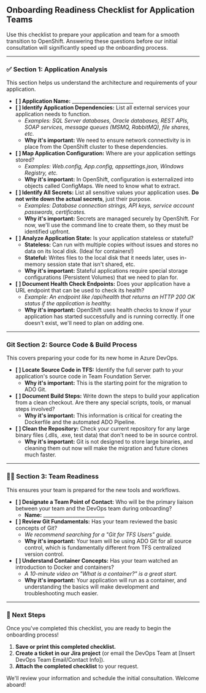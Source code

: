 ## **Onboarding Readiness Checklist for Application Teams**

Use this checklist to prepare your application and team for a smooth transition to OpenShift. Answering these questions before our initial consultation will significantly speed up the onboarding process.

---

### **✅ Section 1: Application Analysis**

This section helps us understand the architecture and requirements of your application.

* **\[ \] Application Name:** \_\_\_\_\_\_\_\_\_\_\_\_\_\_\_\_\_\_\_\_\_\_\_\_\_  
* **\[ \] Identify Application Dependencies:** List all external services your application needs to function.  
  * *Examples: SQL Server databases, Oracle databases, REST APIs, SOAP services, message queues (MSMQ, RabbitMQ), file shares, etc.*  
  * **Why it's important:** We need to ensure network connectivity is in place from the OpenShift cluster to these dependencies.  
* **\[ \] Map Application Configuration:** Where are your application settings stored?  
  * *Examples: Web.config, App.config, appsettings.json, Windows Registry, etc.*  
  * **Why it's important:** In OpenShift, configuration is externalized into objects called ConfigMaps. We need to know what to extract.  
* **\[ \] Identify All Secrets:** List all sensitive values your application uses. **Do not write down the actual secrets**, just their purpose.  
  * *Examples: Database connection strings, API keys, service account passwords, certificates.*  
  * **Why it's important:** Secrets are managed securely by OpenShift. For now, we'll use the command line to create them, so they must be identified upfront.  
* **\[ \] Analyze Application State:** Is your application stateless or stateful?  
  * **Stateless:** Can run with multiple copies without issues and stores no data on its local disk. (Ideal for containers\!)  
  * **Stateful:** Writes files to the local disk that it needs later, uses in-memory session state that isn't shared, etc.  
  * **Why it's important:** Stateful applications require special storage configurations (Persistent Volumes) that we need to plan for.  
* **\[ \] Document Health Check Endpoints:** Does your application have a URL endpoint that can be used to check its health?  
  * *Example: An endpoint like /api/health that returns an HTTP 200 OK status if the application is healthy.*  
  * **Why it's important:** OpenShift uses health checks to know if your application has started successfully and is running correctly. If one doesn't exist, we'll need to plan on adding one.

---

### **Git Section 2: Source Code & Build Process**

This covers preparing your code for its new home in Azure DevOps.

* **\[ \] Locate Source Code in TFS:** Identify the full server path to your application's source code in Team Foundation Server.  
  * **Why it's important:** This is the starting point for the migration to ADO Git.  
* **\[ \] Document Build Steps:** Write down the steps to build your application from a clean checkout. Are there any special scripts, tools, or manual steps involved?  
  * **Why it's important:** This information is critical for creating the Dockerfile and the automated ADO Pipeline.  
* **\[ \] Clean the Repository:** Check your current repository for any large binary files (.dlls, .exe, test data) that don't need to be in source control.  
  * **Why it's important:** Git is not designed to store large binaries, and cleaning them out now will make the migration and future clones much faster.

---

### **🧑‍💻 Section 3: Team Readiness**

This ensures your team is prepared for the new tools and workflows.

* **\[ \] Designate a Team Point of Contact:** Who will be the primary liaison between your team and the DevOps team during onboarding?  
  * **Name:** \_\_\_\_\_\_\_\_\_\_\_\_\_\_\_\_\_\_\_\_\_\_\_\_\_  
* **\[ \] Review Git Fundamentals:** Has your team reviewed the basic concepts of Git?  
  * *We recommend searching for a "Git for TFS Users" guide.*  
  * **Why it's important:** Your team will be using ADO Git for all source control, which is fundamentally different from TFS centralized version control.  
* **\[ \] Understand Container Concepts:** Has your team watched an introduction to Docker and containers?  
  * *A 10-minute video on "What is a container?" is a great start.*  
  * **Why it's important:** Your application will run as a container, and understanding the basics will make development and troubleshooting much easier.

---

### **🚀 Next Steps**

Once you've completed this checklist, you are ready to begin the onboarding process\!

1. **Save or print this completed checklist.**  
2. **Create a ticket in our Jira project** (or email the DevOps Team at \[Insert DevOps Team Email/Contact Info\]).  
3. **Attach the completed checklist** to your request.

We'll review your information and schedule the initial consultation. Welcome aboard\!